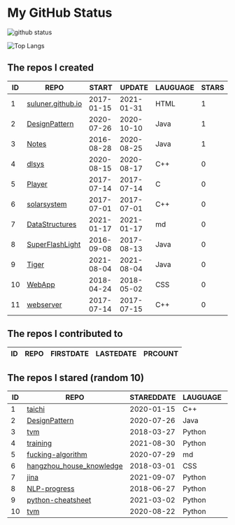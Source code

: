 # My GitHub Status

<img src="https://github-readme-stats-1.yihong0618.vercel.app/api?username=ThaddeusJiang&show_icons=true&&&hide_title=true&count_private=true" alt="github status" />

![Top Langs](https://github-readme-stats-1.yihong0618.vercel.app/api/top-langs/?username=ThaddeusJiang&layout=compact)

<!--START_SECTION:my_github-->
## The repos I created
| ID |                               REPO                                |   START    |   UPDATE   | LAUGUAGE | STARS |
|----|-------------------------------------------------------------------|------------|------------|----------|-------|
|  1 | [suluner.github.io](https://github.com/suluner/suluner.github.io) | 2017-01-15 | 2021-01-31 | HTML     |     1 |
|  2 | [DesignPattern](https://github.com/suluner/DesignPattern)         | 2020-07-26 | 2020-10-10 | Java     |     1 |
|  3 | [Notes](https://github.com/suluner/Notes)                         | 2016-08-28 | 2020-08-25 | Java     |     1 |
|  4 | [dlsys](https://github.com/suluner/dlsys)                         | 2020-08-15 | 2020-08-17 | C++      |     0 |
|  5 | [Player](https://github.com/suluner/Player)                       | 2017-07-14 | 2017-07-14 | C        |     0 |
|  6 | [solarsystem](https://github.com/suluner/solarsystem)             | 2017-07-01 | 2017-07-01 | C++      |     0 |
|  7 | [DataStructures](https://github.com/suluner/DataStructures)       | 2021-01-17 | 2021-01-17 | md       |     0 |
|  8 | [SuperFlashLight](https://github.com/suluner/SuperFlashLight)     | 2016-09-08 | 2017-08-13 | Java     |     0 |
|  9 | [Tiger](https://github.com/suluner/Tiger)                         | 2021-08-04 | 2021-08-04 | Java     |     0 |
| 10 | [WebApp](https://github.com/suluner/WebApp)                       | 2018-04-24 | 2018-05-02 | CSS      |     0 |
| 11 | [webserver](https://github.com/suluner/webserver)                 | 2017-07-14 | 2017-07-15 | C++      |     0 |

## The repos I contributed to
| ID | REPO | FIRSTDATE | LASTEDATE | PRCOUNT |
|----|------|-----------|-----------|---------|

## The repos I stared (random 10)
| ID |                                        REPO                                        | STAREDDATE | LAUGUAGE | LATESTUPDATE |
|----|------------------------------------------------------------------------------------|------------|----------|--------------|
|  1 | [taichi](https://github.com/taichi-dev/taichi)                                     | 2020-01-15 | C++      | 2021-09-16   |
|  2 | [DesignPattern](https://github.com/suluner/DesignPattern)                          | 2020-07-26 | Java     | 2020-10-10   |
|  3 | [tvm](https://github.com/apache/tvm)                                               | 2018-03-27 | Python   | 2021-09-16   |
|  4 | [training](https://github.com/mlcommons/training)                                  | 2021-08-30 | Python   | 2021-09-08   |
|  5 | [fucking-algorithm](https://github.com/labuladong/fucking-algorithm)               | 2020-07-29 | md       | 2021-09-16   |
|  6 | [hangzhou_house_knowledge](https://github.com/houshanren/hangzhou_house_knowledge) | 2018-03-01 | CSS      | 2021-09-16   |
|  7 | [jina](https://github.com/jina-ai/jina)                                            | 2021-09-07 | Python   | 2021-09-16   |
|  8 | [NLP-progress](https://github.com/sebastianruder/NLP-progress)                     | 2018-06-27 | Python   | 2021-09-16   |
|  9 | [python-cheatsheet](https://github.com/gto76/python-cheatsheet)                    | 2021-03-02 | Python   | 2021-09-16   |
| 10 | [tvm](https://github.com/tqchen/tvm)                                               | 2020-08-22 | Python   | 2021-09-05   |

<!--END_SECTION:my_github-->